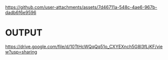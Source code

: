 
https://github.com/user-attachments/assets/7d46711a-548c-4ae6-967b-dadb6f6e9596
# OUTPUT


https://drive.google.com/file/d/10TtHcWQqQq51o_CXYEXnch5G8I3fLjKF/view?usp=sharing
